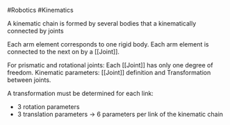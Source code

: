 #Robotics #Kinematics 

A kinematic chain is formed by several bodies that a kinematically connected by joints

Each arm element corresponds to one rigid body. Each arm element is connected to the next on by a [[Joint]].  

For prismatic and rotational joints: Each [[Joint]] has only one degree of freedom. Kinematic parameters: [[Joint]] definition and Transformation between joints.

A transformation must be determined for each link: 
- 3 rotation parameters
- 3 translation parameters
-> 6 parameters per link of the kinematic chain